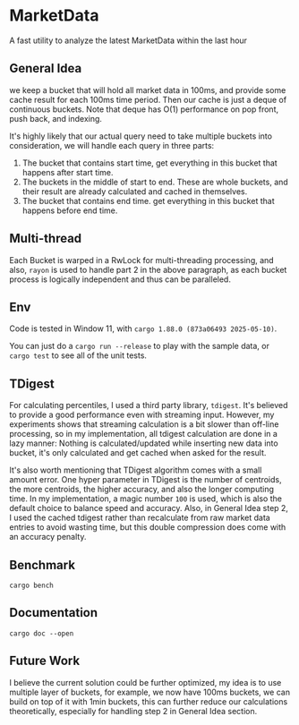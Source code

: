 # MarketData
A fast utility to analyze the latest MarketData within the last hour

## General Idea
we keep a bucket that will hold all market data in 100ms, and provide some cache result for each 100ms time period. Then our cache is just a deque of continuous buckets. Note that deque has O(1) performance on pop front, push back, and indexing.

It's highly likely that our actual query need to take multiple buckets into consideration, we will handle each query in three parts:
1. The bucket that contains start time, get everything in this bucket that happens after start time.
2. The buckets in the middle of start to end. These are whole buckets, and their result are already calculated and cached in themselves.
3. The bucket that contains end time. get everything in this bucket that happens before end time.

## Multi-thread
Each Bucket is warped in a RwLock for multi-threading processing, and also, `rayon` is used to handle part 2 in the above paragraph, as each bucket process is logically independent and thus can be paralleled. 

## Env
Code is tested in Window 11, with `cargo 1.88.0 (873a06493 2025-05-10)`.

You can just do a `cargo run --release` to play with the sample data, or `cargo test` to see all of the unit tests. 

## TDigest
For calculating percentiles, I used a third party library, `tdigest`. It's believed to provide a good performance even with streaming input. However, my experiments shows that streaming calculation is a bit slower than off-line processing, so in my implementation, all tdigest calculation are done in a lazy manner: Nothing is calculated/updated while inserting new data into bucket, it's only calculated and get cached when asked for the result. 

It's also worth mentioning that TDigest algorithm comes with a small amount error. One hyper parameter in TDigest is the number of centroids, the more centroids, the higher accuracy, and also the longer computing time. In my implementation, a magic number `100` is used, which is also the default choice to balance speed and accuracy. Also, in General Idea step 2, I used the cached tdigest rather than recalculate from raw market data entries to avoid wasting time, but this double compression does come with an accuracy penalty. 

## Benchmark
`cargo bench`

## Documentation
`cargo doc --open`

## Future Work
I believe the current solution could be further optimized, my idea is to use multiple layer of buckets, for example, we now have 100ms buckets, we can build on top of it with 1min buckets, this can further reduce our calculations theoretically, especially for handling step 2 in General Idea section. 
